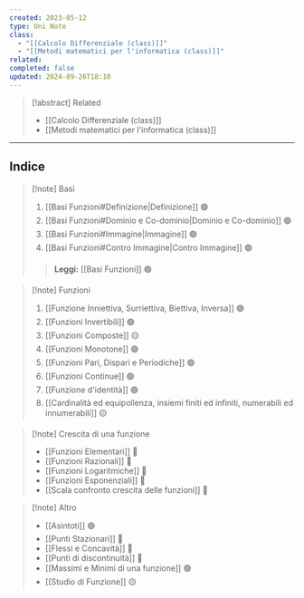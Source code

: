 ```yaml
---
created: 2023-05-12
type: Uni Note
class:
  - "[[Calcolo Differenziale (class)]]"
  - "[[Metodi matematici per l'informatica (class)]]"
related: 
completed: false
updated: 2024-09-26T18:10
---
```

>[!abstract] Related
>- [[Calcolo Differenziale (class)]]
>- [[Metodi matematici per l'informatica (class)]]

---
## Indice

>[!note] Basi
>1. [[Basi Funzioni#Definizione|Definizione]] 🟢
>2. [[Basi Funzioni#Dominio e Co-dominio|Dominio e Co-dominio]] 🟢
>3. [[Basi Funzioni#Immagine|Immagine]] 🟢
>4. [[Basi Funzioni#Contro Immagine|Contro Immagine]] 🟢
>
>>**Leggi:** [[Basi Funzioni]] 🟢

>[!note] Funzioni
>1. [[Funzione Inniettiva, Surriettiva, Biettiva, Inversa]] 🟢
>2. [[Funzioni Invertibili]] 🟢
>3. [[Funzioni Composte]] 🟡
>4. [[Funzioni Monotone]] 🟢
>5. [[Funzioni Pari, Dispari e Periodiche]] 🟢
>6. [[Funzioni Continue]] 🟢
>7. [[Funzione d'identità]] 🟢
>8. [[Cardinalità ed equipollenza, insiemi finiti ed infiniti, numerabili ed innumerabili]] 🟡

>[!note] Crescita di una funzione
>- [[Funzioni Elementari]]  🔴
>- [[Funzioni Razionali]] 🔴
>- [[Funzioni Logaritmiche]] 🔴
>- [[Funzioni Esponenziali]] 🔴
>- [[Scala confronto crescita delle funzioni]]  🔴

>[!note] Altro
>- [[Asintoti]] 🟢
>- [[Punti Stazionari]] 🔴
>- [[Flessi e Concavità]] 🔴
>- [[Punti di discontinuità]] 🔴
>- [[Massimi e Minimi di una funzione]] 🟢
>- [[Studio di Funzione]] 🟡
